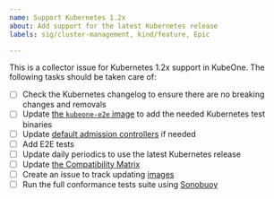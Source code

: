```yaml
---
name: Support Kubernetes 1.2x
about: Add support for the latest Kubernetes release
labels: sig/cluster-management, kind/feature, Epic

---
```


<!--
Update default admission controllers if needed:
To find out what admission controllers are enabled by default, you can run
kube-apiserver --help and search for the --enable-admission-plugins flag.
The easiest way to run kube-apiserver is using Docker such as:
docker run --rm k8s.gcr.io/kube-apiserver:v1.2x.0 kube-apiserver -h
-->

This is a collector issue for Kubernetes 1.2x support in KubeOne. The following tasks should be taken care of:

* [ ] Check the Kubernetes changelog to ensure there are no breaking changes and removals
* [ ] Update [the `kubeone-e2e` image](https://github.com/kubermatic/kubeone/tree/main/hack/images/kubeone-e2e) to add the needed Kubernetes test binaries <!-- link to the PR -->
* [ ] Update [default admission controllers](https://github.com/kubermatic/kubeone/blob/main/pkg/kubeflags/data.go) if needed <!-- link to the PR -->
* [ ] Add E2E tests <!-- link to the PR -->
* [ ] Update daily periodics to use the latest Kubernetes release
* [ ] Update [the Compatibility Matrix](https://docs.kubermatic.com/kubeone/main/architecture/compatibility/) <!-- link to the PR -->
* [ ] Create an issue to track updating [images](https://github.com/kubermatic/kubeone/blob/main/pkg/templates/images/images.go) <!-- link to the issue -->
* [ ] Run the full conformance tests suite using [Sonobuoy](https://github.com/vmware-tanzu/sonobuoy)

<!--
**Action items:**

* [ ] insert any action items here
-->
